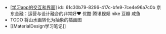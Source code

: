 - [[学习app的交互和界面]](注意界面中的**留白**、**对比**、是否规整、排版)
  id:: 61c30b79-8296-417c-bfe9-7ce4e96a7c0b
  京东金融：运营与设计融合的非常好❤️
  优酷
  腾讯视频
  nike 
  豆瓣
  咸鱼
- TODO 将山水画转化为抽象的插画图
- [[MaterialDesign学习笔记]]